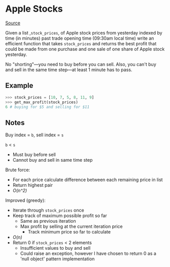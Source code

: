 # Apple Stocks

[Source](https://www.interviewcake.com/question/python/stock-price)

Given a list ,`stock_prices`, of Apple stock prices from yesterday indexed by time (in minutes) past
trade opening time (09:30am local time) write an efficient function that takes `stock_prices`
and returns the best profit that could be made from one purchase and one sale of
one share of Apple stock yesterday.

No "shorting"—you need to buy before you can sell. Also, you can't buy and sell in the same time step—at least 1 minute has to pass.

## Example

```python
>>> stock_prices = [10, 7, 5, 8, 11, 9]
>>> get_max_profit(stock_prices)
6 # buying for $5 and selling for $11
```

## Notes

Buy index = `b`, sell index = `s`

`b` < `s`

- Must buy before sell
- Cannot buy and sell in same time step

Brute force:

- For each price calculate difference between each remaining price in list
- Return highest pair
- _O(n^2)_

Improved (greedy):

- Iterate through `stock_prices` once
- Keep track of maximum possible profit so far
  - Same as previous iteration
  - Max profit by selling at the current iteration price
    - Track minimum price so far to calculate
- _O(n)_
- Return 0 if `stock_prices` < 2 elements
  - Insufficient values to buy and sell
  - Could raise an exception, however I have chosen to return 0 as a 'null object' pattern implementation
